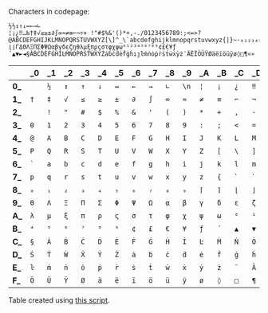 Characters in codepage:
<pre><code>½½↕↑↓↔←→∟
¦¡¿‼…‰†‡√≤≥±∂∫∞≈≠≡⌐¬÷× !"#$%&'()*+,-./0123456789:;<=>?@ABCDEFGHIJKLMNOPQRSTUVWXYZ[\]^_\`abcdefghijklmnopqrstuvwxyz{|}~·₀₁₂₃₄₅₆₇₈₉⌈⌉⌊⌋ΓΔΘΛΞΠΣΦΨΩαβγδεζηθλμξπρςστφχψω⁰¹²³⁴⁵⁶⁷⁸⁹¢£€¥ƒ´▲▼►◄§ȦḂĊḊĖḞĠḢİĿṀṄȮṖṘṠṪẆẊẎŻȧḃċḋėḟġḣıȷŀṁṅȯṗṙṡṫẇẋẏż¨ÄËÏÖÜŸØäëïöüÿø◊□¶«»</code></pre>

&nbsp;&nbsp;&nbsp;|\_0|\_1|\_2|\_3|\_4|\_5|\_6|\_7|\_8|\_9|\_A|\_B|\_C|\_D|\_E|\_F
---|---|---|---|---|---|---|---|---|---|---|---|---|---|---|---|---
**0\_**|` `|`½`|`↕`|`↑`|`↓`|`↔`|`←`|`→`|`∟`|`\n`|`¦`|`¡`|`¿`|`‼`|`…`|`‰`
**1\_**|`†`|`‡`|`√`|`≤`|`≥`|`±`|`∂`|`∫`|`∞`|`≈`|`≠`|`≡`|`⌐`|`¬`|`÷`|`×`
**2\_**|<code> </code>|`!`|`"`|`#`|`$`|`%`|`&`|`'`|`(`|`)`|`*`|`+`|`,`|`-`|`.`|`/`
**3\_**|`0`|`1`|`2`|`3`|`4`|`5`|`6`|`7`|`8`|`9`|`:`|`;`|`<`|`=`|`>`|`?`
**4\_**|`@`|`A`|`B`|`C`|`D`|`E`|`F`|`G`|`H`|`I`|`J`|`K`|`L`|`M`|`N`|`O`
**5\_**|`P`|`Q`|`R`|`S`|`T`|`U`|`V`|`W`|`X`|`Y`|`Z`|`[`|`\`|`]`|`^`|`_`
**6\_**|`` ` ``|`a`|`b`|`c`|`d`|`e`|`f`|`g`|`h`|`i`|`j`|`k`|`l`|`m`|`n`|`o`
**7\_**|`p`|`q`|`r`|`s`|`t`|`u`|`v`|`w`|`x`|`y`|`z`|`{`|`|`|`}`|`~`|`·`
**8\_**|`₀`|`₁`|`₂`|`₃`|`₄`|`₅`|`₆`|`₇`|`₈`|`₉`|`⌈`|`⌉`|`⌊`|`⌋`|`Γ`|`Δ`
**9\_**|`Θ`|`Λ`|`Ξ`|`Π`|`Σ`|`Φ`|`Ψ`|`Ω`|`α`|`β`|`γ`|`δ`|`ε`|`ζ`|`η`|`θ`
**A\_**|`λ`|`μ`|`ξ`|`π`|`ρ`|`ς`|`σ`|`τ`|`φ`|`χ`|`ψ`|`ω`|`⁰`|`¹`|`²`|`³`
**B\_**|`⁴`|`⁵`|`⁶`|`⁷`|`⁸`|`⁹`|`¢`|`£`|`€`|`¥`|`ƒ`|`´`|`▲`|`▼`|`►`|`◄`
**C\_**|`§`|`Ȧ`|`Ḃ`|`Ċ`|`Ḋ`|`Ė`|`Ḟ`|`Ġ`|`Ḣ`|`İ`|`Ŀ`|`Ṁ`|`Ṅ`|`Ȯ`|`Ṗ`|`Ṙ`
**D\_**|`Ṡ`|`Ṫ`|`Ẇ`|`Ẋ`|`Ẏ`|`Ż`|`ȧ`|`ḃ`|`ċ`|`ḋ`|`ė`|`ḟ`|`ġ`|`ḣ`|`ı`|`ȷ`
**E\_**|`ŀ`|`ṁ`|`ṅ`|`ȯ`|`ṗ`|`ṙ`|`ṡ`|`ṫ`|`ẇ`|`ẋ`|`ẏ`|`ż`|`¨`|`Ä`|`Ë`|`Ï`
**F\_**|`Ö`|`Ü`|`Ÿ`|`Ø`|`ä`|`ë`|`ï`|`ö`|`ü`|`ÿ`|`ø`|`◊`|`□`|`¶`|`«`|`»`

Table created using [this script](https://tio.run/nexus/retina#pdBpTxNBGAfw9/spqlTsYQvlRlsqp/eN9wqrFG9ARUWlmO5Slu0RQcAWj0DLUdASube7pUoyuzV9NfsZ5vkiOMWPYCa/mfwnzz@ZzF4HY2L6OSfj58ylHMOxfg7JHE1s77/EFQNnootjejgLvXHavZzF62H9frPVOuiqGWLMpUhmKjzFMcbd1efrbjC5y/bPYsXr9licdiRbbdYO2nParYzNZi5xsZ02G9PO@bjGpuYWtrVtf9JlZX2My8IOWBmzi6GPM5n8bGc55aIqqEqqiqqmaqhaqo6qpxqpJqqZaqFaqTYkOxwO/39C8t4e@gXiJxA/gjgJ4hSI4yBOgDTLoBRKol0I5CCQgsAaBBIQSIL0BUILEFpE6yAJIKVBmoGQBKEEhJIQHUcrWkaLmw4cLDEfKj1ssdrsRxzOsnJXRWVVdU1tXf3RY25Pg/d48W9a206cPHX6zNlz5y9cvHT5SvvVa9dv3Lx1m73T0cndvdfl677/4OGjx0@e9vT2PXv@ov/lq9cDb96@G/QPvUcZEAIg8CAIIAyDEARhBAQRhFEQJBBCEJUgSvcwRCN4Ek/hafwVz@AEnscpvIy/43W8gTfxFt7GMs5gBe/gHP5tBAzeEIxhI2iIxqghGSHg15CKNtAm8FvAbwMvA58BXgFeRXNoHoQVtPhnAm1BbANiOYhlIR5ES4UUUQQ9TJSwHiPKjJ4gypy@pu8SNUDUYOEnUWNEnSZqgqg/SFYk2TDJfsjvFJaIMqxHiBLR40SZ1ZNEmdfXC5k8bfFEHSmsEjVO1M9ETRI1TbKjJBsh2bF8Di1rQS2ijWkx7Vte0aa1BS2trWqyltN2NQXiYYglkYzSaOcv).
